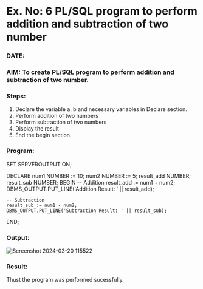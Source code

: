 # Ex. No: 6 PL/SQL program to perform addition and subtraction of two number 
### DATE: 
### AIM: To create PL/SQL program to perform addition and subtraction of two number.

### Steps:
1. Declare the variable a, b and necessary variables in Declare section.
2. Perform addition of two numbers
3. Perform subtraction of two numbers 
4. Display the result 
5. End the begin section.

### Program:
SET SERVEROUTPUT ON;

DECLARE
    num1 NUMBER := 10;
    num2 NUMBER := 5;
    result_add NUMBER;
    result_sub NUMBER;
BEGIN
    -- Addition
    result_add := num1 + num2;
    DBMS_OUTPUT.PUT_LINE('Addition Result: ' || result_add);

    -- Subtraction
    result_sub := num1 - num2;
    DBMS_OUTPUT.PUT_LINE('Subtraction Result: ' || result_sub);
END;


### Output:
![Screenshot 2024-03-20 115522](https://github.com/nandhu6523/DBMS/assets/123856724/215c95de-02be-4ae8-b712-12d1d0bb154c)



### Result:
Thust the program was performed sucessfully.
